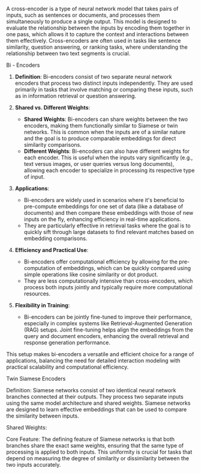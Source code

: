 A cross-encoder is a type of neural network model that takes pairs of inputs, such as sentences or documents, and processes them simultaneously to produce a single output. This model is designed to evaluate the relationship between the inputs by encoding them together in one pass, which allows it to capture the context and interactions between them effectively. Cross-encoders are often used in tasks like sentence similarity, question answering, or ranking tasks, where understanding the relationship between two text segments is crucial.

Bi - Encoders

1. **Definition**: Bi-encoders consist of two separate neural network encoders that process two distinct inputs independently. They are used primarily in tasks that involve matching or comparing these inputs, such as in information retrieval or question answering.

2. **Shared vs. Different Weights**:
   - **Shared Weights**: Bi-encoders can share weights between the two encoders, making them functionally similar to Siamese or twin networks. This is common when the inputs are of a similar nature and the goal is to produce comparable embeddings for direct similarity comparisons.
   - **Different Weights**: Bi-encoders can also have different weights for each encoder. This is useful when the inputs vary significantly (e.g., text versus images, or user queries versus long documents), allowing each encoder to specialize in processing its respective type of input.

3. **Applications**:
   - Bi-encoders are widely used in scenarios where it's beneficial to pre-compute embeddings for one set of data (like a database of documents) and then compare these embeddings with those of new inputs on the fly, enhancing efficiency in real-time applications.
   - They are particularly effective in retrieval tasks where the goal is to quickly sift through large datasets to find relevant matches based on embedding comparisons.

4. **Efficiency and Practical Use**:
   - Bi-encoders offer computational efficiency by allowing for the pre-computation of embeddings, which can be quickly compared using simple operations like cosine similarity or dot product.
   - They are less computationally intensive than cross-encoders, which process both inputs jointly and typically require more computational resources.

5. **Flexibility in Training**:
   - Bi-encoders can be jointly fine-tuned to improve their performance, especially in complex systems like Retrieval-Augmented Generation (RAG) setups. Joint fine-tuning helps align the embeddings from the query and document encoders, enhancing the overall retrieval and response generation performance.

This setup makes bi-encoders a versatile and efficient choice for a range of applications, balancing the need for detailed interaction modeling with practical scalability and computational efficiency.

Twin Siamese Encoders

Definition: Siamese networks consist of two identical neural network branches connected at their outputs. They process two separate inputs using the same model architecture and shared weights. Siamese networks are designed to learn effective embeddings that can be used to compare the similarity between inputs.

Shared Weights:

Core Feature: The defining feature of Siamese networks is that both branches share the exact same weights, ensuring that the same type of processing is applied to both inputs. This uniformity is crucial for tasks that depend on measuring the degree of similarity or dissimilarity between the two inputs accurately.


